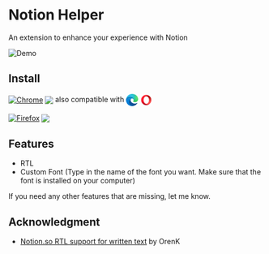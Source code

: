 # Notion Helper
An extension to enhance your experience with Notion

![Demo](https://user-images.githubusercontent.com/24422125/135510330-7d56fcdc-91fd-4cbd-ad37-31b666475d90.png)


## Install

[link-chrome]: https://chrome.google.com/webstore/detail/notion-helper/jckgilkkfgibbeokglganbfdipcblibd 'Version published on Chrome Web Store'
[link-firefox]: https://addons.mozilla.org/en-US/firefox/addon/notion-helper/ 'Version published on Mozilla Add-ons'

[<img src="https://raw.githubusercontent.com/alrra/browser-logos/90fdf03c/src/chrome/chrome.svg" width="48" alt="Chrome" valign="middle">][link-chrome] [<img valign="middle" src="https://img.shields.io/chrome-web-store/v/jckgilkkfgibbeokglganbfdipcblibd.svg?label=%20">][link-chrome] also compatible with [<img src="https://raw.githubusercontent.com/alrra/browser-logos/90fdf03c/src/edge/edge.svg" width="24" alt="Edge" valign="middle">][link-chrome] [<img src="https://raw.githubusercontent.com/alrra/browser-logos/90fdf03c/src/opera/opera.svg" width="24" alt="Opera" valign="middle">][link-chrome]

[<img src="https://raw.githubusercontent.com/alrra/browser-logos/90fdf03c/src/firefox/firefox.svg" width="48" alt="Firefox" valign="middle">][link-firefox] [<img valign="middle" src="https://img.shields.io/amo/v/notion-helper.svg?label=%20">][link-firefox]


## Features

- RTL
- Custom Font (Type in the name of the font you want. Make sure that the font is installed on your computer)
 
If you need any other features that are missing, let me know.

## Acknowledgment

- [Notion.so RTL support for written text](https://greasyfork.org/en/scripts/398348-notion-so-rtl-support-for-written-text) by OrenK
